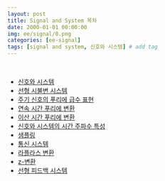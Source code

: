 ```yaml
---
layout: post
title: Signal and System 목차
date: 2000-01-01 00:00:00
img: ee/signal/0.png
categories: [ee-signal] 
tags: [signal and system, 신호와 시스템] # add tag
---
```


<br>

- [신호와 시스템](https://gaussian37.github.io/ee-signal-signal_and_system/)
- [선형 시불변 시스템]()
- [주기 신호의 푸리에 급수 표현]()
- [연속 시간 푸리에 변환]()
- [이산 시간 푸리에 변환]()
- [신호와 시스템의 시간 주파수 특성]()
- [샘플링]()
- [통신 시스템]()
- [라플라스 변환]()
- [z-변환]()
- [선형 피드백 시스템]()

